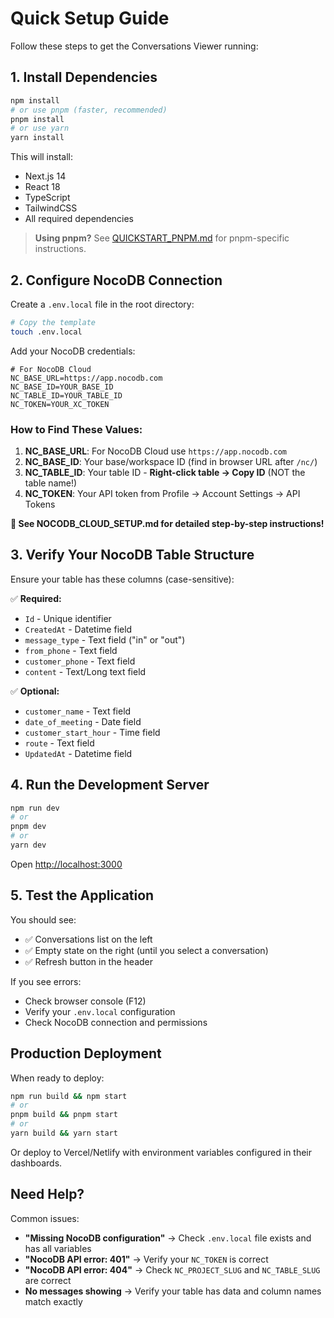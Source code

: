 # Quick Setup Guide

Follow these steps to get the Conversations Viewer running:

## 1. Install Dependencies

```bash
npm install
# or use pnpm (faster, recommended)
pnpm install
# or use yarn
yarn install
```

This will install:
- Next.js 14
- React 18
- TypeScript
- TailwindCSS
- All required dependencies

> **Using pnpm?** See [QUICKSTART_PNPM.md](QUICKSTART_PNPM.md) for pnpm-specific instructions.

## 2. Configure NocoDB Connection

Create a `.env.local` file in the root directory:

```bash
# Copy the template
touch .env.local
```

Add your NocoDB credentials:

```env
# For NocoDB Cloud
NC_BASE_URL=https://app.nocodb.com
NC_BASE_ID=YOUR_BASE_ID
NC_TABLE_ID=YOUR_TABLE_ID
NC_TOKEN=YOUR_XC_TOKEN
```

### How to Find These Values:

1. **NC_BASE_URL**: For NocoDB Cloud use `https://app.nocodb.com`
2. **NC_BASE_ID**: Your base/workspace ID (find in browser URL after `/nc/`)
3. **NC_TABLE_ID**: Your table ID - **Right-click table → Copy ID** (NOT the table name!)
4. **NC_TOKEN**: Your API token from Profile → Account Settings → API Tokens

**📖 See NOCODB_CLOUD_SETUP.md for detailed step-by-step instructions!**

## 3. Verify Your NocoDB Table Structure

Ensure your table has these columns (case-sensitive):

✅ **Required:**
- `Id` - Unique identifier
- `CreatedAt` - Datetime field
- `message_type` - Text field ("in" or "out")
- `from_phone` - Text field
- `customer_phone` - Text field
- `content` - Text/Long text field

✅ **Optional:**
- `customer_name` - Text field
- `date_of_meeting` - Date field
- `customer_start_hour` - Time field
- `route` - Text field
- `UpdatedAt` - Datetime field

## 4. Run the Development Server

```bash
npm run dev
# or
pnpm dev
# or
yarn dev
```

Open [http://localhost:3000](http://localhost:3000)

## 5. Test the Application

You should see:
- ✅ Conversations list on the left
- ✅ Empty state on the right (until you select a conversation)
- ✅ Refresh button in the header

If you see errors:
- Check browser console (F12)
- Verify your `.env.local` configuration
- Check NocoDB connection and permissions

## Production Deployment

When ready to deploy:

```bash
npm run build && npm start
# or
pnpm build && pnpm start
# or
yarn build && yarn start
```

Or deploy to Vercel/Netlify with environment variables configured in their dashboards.

## Need Help?

Common issues:
- **"Missing NocoDB configuration"** → Check `.env.local` file exists and has all variables
- **"NocoDB API error: 401"** → Verify your `NC_TOKEN` is correct
- **"NocoDB API error: 404"** → Check `NC_PROJECT_SLUG` and `NC_TABLE_SLUG` are correct
- **No messages showing** → Verify your table has data and column names match exactly

